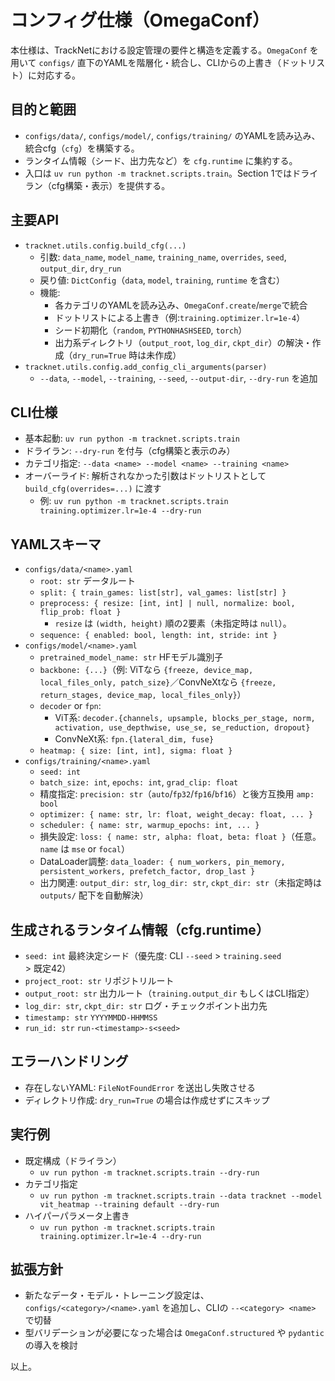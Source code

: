 # コンフィグ仕様（OmegaConf）

本仕様は、TrackNetにおける設定管理の要件と構造を定義する。`OmegaConf` を用いて `configs/` 直下のYAMLを階層化・統合し、CLIからの上書き（ドットリスト）に対応する。

## 目的と範囲
- `configs/data/`, `configs/model/`, `configs/training/` のYAMLを読み込み、統合cfg（`cfg`）を構築する。
- ランタイム情報（シード、出力先など）を `cfg.runtime` に集約する。
- 入口は `uv run python -m tracknet.scripts.train`。Section 1ではドライラン（cfg構築・表示）を提供する。

## 主要API
- `tracknet.utils.config.build_cfg(...)`
  - 引数: `data_name`, `model_name`, `training_name`, `overrides`, `seed`, `output_dir`, `dry_run`
  - 戻り値: `DictConfig`（`data`, `model`, `training`, `runtime` を含む）
  - 機能:
    - 各カテゴリのYAMLを読み込み、`OmegaConf.create`/`merge`で統合
    - ドットリストによる上書き（例:`training.optimizer.lr=1e-4`）
    - シード初期化（`random`, `PYTHONHASHSEED`, `torch`）
    - 出力系ディレクトリ（`output_root`, `log_dir`, `ckpt_dir`）の解決・作成（`dry_run=True` 時は未作成）
- `tracknet.utils.config.add_config_cli_arguments(parser)`
  - `--data`, `--model`, `--training`, `--seed`, `--output-dir`, `--dry-run` を追加

## CLI仕様
- 基本起動: `uv run python -m tracknet.scripts.train`
- ドライラン: `--dry-run` を付与（cfg構築と表示のみ）
- カテゴリ指定: `--data <name> --model <name> --training <name>`
- オーバーライド: 解析されなかった引数はドットリストとして `build_cfg(overrides=...)` に渡す
  - 例: `uv run python -m tracknet.scripts.train training.optimizer.lr=1e-4 --dry-run`

## YAMLスキーマ
- `configs/data/<name>.yaml`
  - `root: str` データルート
  - `split: { train_games: list[str], val_games: list[str] }`
  - `preprocess: { resize: [int, int] | null, normalize: bool, flip_prob: float }`
    - `resize` は `(width, height)` 順の2要素（未指定時は `null`）。
  - `sequence: { enabled: bool, length: int, stride: int }`
- `configs/model/<name>.yaml`
  - `pretrained_model_name: str` HFモデル識別子
  - `backbone: {...}`（例: ViTなら `{freeze, device_map, local_files_only, patch_size}`／ConvNeXtなら `{freeze, return_stages, device_map, local_files_only}`）
  - `decoder` or `fpn`:
    - ViT系: `decoder.{channels, upsample, blocks_per_stage, norm, activation, use_depthwise, use_se, se_reduction, dropout}`
    - ConvNeXt系: `fpn.{lateral_dim, fuse}`
  - `heatmap: { size: [int, int], sigma: float }`
- `configs/training/<name>.yaml`
  - `seed: int`
  - `batch_size: int`, `epochs: int`, `grad_clip: float`
  - 精度指定: `precision: str`（`auto`/`fp32`/`fp16`/`bf16`）と後方互換用 `amp: bool`
  - `optimizer: { name: str, lr: float, weight_decay: float, ... }`
  - `scheduler: { name: str, warmup_epochs: int, ... }`
  - 損失設定: `loss: { name: str, alpha: float, beta: float }`（任意。`name` は `mse` or `focal`）
  - DataLoader調整: `data_loader: { num_workers, pin_memory, persistent_workers, prefetch_factor, drop_last }`
  - 出力関連: `output_dir: str`, `log_dir: str`, `ckpt_dir: str`（未指定時は `outputs/` 配下を自動解決）

## 生成されるランタイム情報（cfg.runtime）
- `seed: int` 最終決定シード（優先度: CLI `--seed` > `training.seed` > 既定42）
- `project_root: str` リポジトリルート
- `output_root: str` 出力ルート（`training.output_dir` もしくはCLI指定）
- `log_dir: str`, `ckpt_dir: str` ログ・チェックポイント出力先
- `timestamp: str` `YYYYMMDD-HHMMSS`
- `run_id: str` `run-<timestamp>-s<seed>`

## エラーハンドリング
- 存在しないYAML: `FileNotFoundError` を送出し失敗させる
- ディレクトリ作成: `dry_run=True` の場合は作成せずにスキップ

## 実行例
- 既定構成（ドライラン）
  - `uv run python -m tracknet.scripts.train --dry-run`
- カテゴリ指定
  - `uv run python -m tracknet.scripts.train --data tracknet --model vit_heatmap --training default --dry-run`
- ハイパーパラメータ上書き
  - `uv run python -m tracknet.scripts.train training.optimizer.lr=1e-4 --dry-run`

## 拡張方針
- 新たなデータ・モデル・トレーニング設定は、`configs/<category>/<name>.yaml` を追加し、CLIの `--<category> <name>` で切替
- 型バリデーションが必要になった場合は `OmegaConf.structured` や `pydantic` の導入を検討

以上。
